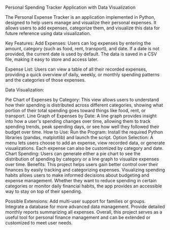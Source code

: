 Personal Spending Tracker Application with Data Visualization

The Personal Expense Tracker is an application implemented in Python, designed to help users manage and visualize their personal expenses. It allows users to add expenses, categorize them, and visualize this data for future reference using data visualization.

Key Features:
Add Expenses: Users can log expenses by entering the amount, category (such as food, rent, transport), and date. If a date is not provided, the current date is used by default. The data is saved in a CSV file, making it easy to store and access later.

Expense List: Users can view a table of all their recorded expenses, providing a quick overview of daily, weekly, or monthly spending patterns and the categories of those expenses.

Data Visualization:

Pie Chart of Expenses by Category: This view allows users to understand how their spending is distributed across different categories, showing what portion of their total spending goes toward things like food, rent, or transport.
Line Graph of Expenses by Date: A line graph provides insight into how a user's spending changes over time, allowing them to track spending trends, peak spending days, or see how well they followed their budget over time.
How to Use:
Run the Program: Install the required Python libraries (pandas, matplotlib) and launch the script.
Option Selection: A menu lets users choose to add an expense, view recorded data, or generate visualizations. Each expense can also be customized by category and date.
Chart Spending: Users can generate either a pie chart to see the distribution of spending by category or a line graph to visualize expenses over time.
Benefits:
This project helps users gain better control over their finances by easily tracking and categorizing expenses. Visualizing spending habits allows users to make informed decisions about budgeting and expense management. Whether they want to reduce spending in certain categories or monitor daily financial habits, the app provides an accessible way to stay on top of their spending.

Possible Extensions:
Add multi-user support for families or groups.
Integrate a database for more advanced data management.
Provide detailed monthly reports summarizing all expenses.
Overall, this project serves as a useful tool for personal finance management and can be extended or customized to meet user needs.

